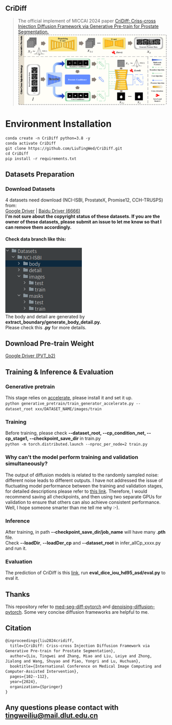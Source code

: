 ## CriDiff
> The official implement of MICCAI 2024 paper [CriDiff: Criss-cross Injection Diffusion Framework via Generative Pre-train for Prostate Segmentation.](https://arxiv.org/abs/2406.14186)
![Structure Figure](Figure/Structure.png)
# Environment Installation
```
conda create -n CriDiff python=3.8 -y
conda activate CriDiff
git clone https://github.com/LiuTingWed/CriDiff.git
cd CriDiff
pip install -r requirements.txt
```
## Datasets Preparation
### Download Datasets
4 datasets need download (NCI-ISBI, ProstateX, Promise12, CCH-TRUSPS) from:
\
[Google Driver](https://drive.google.com/file/d/1riv-XTmlrcI_VHFJ_a18LdKGogTKH8Za/view?usp=drive_link) | [Baidu Driver (6666)](https://pan.baidu.com/s/1Pq1L64Q6R86XBTdYvDpjYQ?pwd=6666)
\
**I'm not sure about the copyright status of these datasets. If you are the owner of these datasets, please submit an issue to let me know so that I can remove them accordingly.**
#### Check data branch like this:
![Data_branch](Figure/Data_branch.png)
\
The body and detail are generated by **extract_boundary/generate_body_detail.py.** 
\
Please check this **.py** for more details.

## Download Pre-train Weight
[Google Driver (PVT_b2)](https://drive.google.com/file/d/1snw4TYUCD5z4d3aaId1iBdw-yUKjRmPC/view)
## Training & Inference & Evaluation
### Generative pretrain
This stage relies on [accelerate](https://github.com/huggingface/accelerate), please install it and set it up.
\
``
python generative_pretrain/train_generator_accelerate.py --dataset_root xxx/DATASET_NAME/images/train
`` 
### Training
Before training, please check **--dataset_root, --cp_condition_net, --cp_stage1, --checkpoint_save_dir** in train.py
\
``
python -m torch.distributed.launch --nproc_per_node=2 train.py
`` 
### Why can't the model perform training and validation simultaneously?
The output of diffusion models is related to the randomly sampled noise: different noise leads to different outputs. I have not addressed the issue of fluctuating model performance between the training and validation stages, for detailed descriptions please refer to [this link](https://github.com/lucidrains/med-seg-diff-pytorch/issues/18). 
Therefore, I would recommend saving all checkpoints, and then using two separate GPUs for validation to ensure that others can also achieve consistent performance. Well, I hope someone smarter than me tell me why :-).
### Inference
After training, in path **--checkpoint_save_dir/job_name** will have many **.pth** file. 
\
Check **--loadDir**, **--loadDer_cp** and **--dataset_root** in infer_allCp_xxxx.py and run it.
### Evaluation
The prediction of CriDiff is this [link](https://drive.google.com/file/d/1JTA3r7Flri8klzr-Rj3eE8ltXMLCZPFg/view?usp=sharing), run **eval_dice_iou_hd95_asd/eval.py** to eval it. 
## Thanks 
This repository refer to [med-seg-diff-pytorch](https://github.com/lucidrains/med-seg-diff-pytorch) and [denoising-diffusion-pytorch](https://github.com/lucidrains/denoising-diffusion-pytorch). Some very concise diffusion frameworks are helpful to me.
## Citation
```
@inproceedings{liu2024cridiff,
  title={CriDiff: Criss-cross Injection Diffusion Framework via Generative Pre-train for Prostate Segmentation},
  author={Liu, Tingwei and Zhang, Miao and Liu, Leiye and Zhong, Jialong and Wang, Shuyao and Piao, Yongri and Lu, Huchuan},
  booktitle={International Conference on Medical Image Computing and Computer-Assisted Intervention},
  pages={102--112},
  year={2024},
  organization={Springer}
}
```
## Any questions please contact with tingweiliu@mail.dlut.edu.cn

